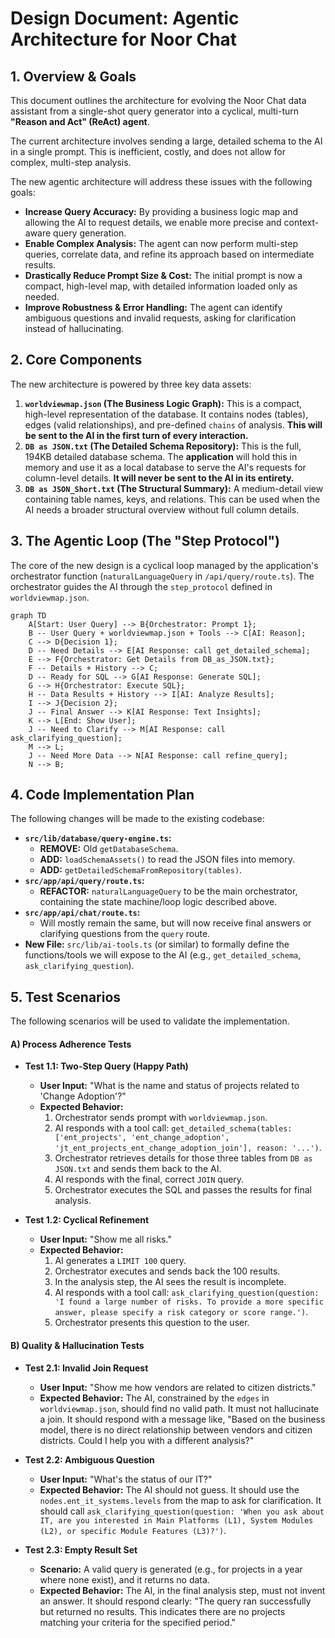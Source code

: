 # Design Document: Agentic Architecture for Noor Chat

## 1. Overview & Goals

This document outlines the architecture for evolving the Noor Chat data assistant from a single-shot query generator into a cyclical, multi-turn **"Reason and Act" (ReAct) agent**.

The current architecture involves sending a large, detailed schema to the AI in a single prompt. This is inefficient, costly, and does not allow for complex, multi-step analysis.

The new agentic architecture will address these issues with the following goals:

- **Increase Query Accuracy:** By providing a business logic map and allowing the AI to request details, we enable more precise and context-aware query generation.
- **Enable Complex Analysis:** The agent can now perform multi-step queries, correlate data, and refine its approach based on intermediate results.
- **Drastically Reduce Prompt Size & Cost:** The initial prompt is now a compact, high-level map, with detailed information loaded only as needed.
- **Improve Robustness & Error Handling:** The agent can identify ambiguous questions and invalid requests, asking for clarification instead of hallucinating.

## 2. Core Components

The new architecture is powered by three key data assets:

1.  **`worldviewmap.json` (The Business Logic Graph):** This is a compact, high-level representation of the database. It contains nodes (tables), edges (valid relationships), and pre-defined `chains` of analysis. **This will be sent to the AI in the first turn of every interaction.**
2.  **`DB as JSON.txt` (The Detailed Schema Repository):** This is the full, 194KB detailed database schema. The **application** will hold this in memory and use it as a local database to serve the AI's requests for column-level details. **It will never be sent to the AI in its entirety.**
3.  **`DB as JSON_Short.txt` (The Structural Summary):** A medium-detail view containing table names, keys, and relations. This can be used when the AI needs a broader structural overview without full column details.

## 3. The Agentic Loop (The "Step Protocol")

The core of the new design is a cyclical loop managed by the application's orchestrator function (`naturalLanguageQuery` in `/api/query/route.ts`). The orchestrator guides the AI through the `step_protocol` defined in `worldviewmap.json`.

```mermaid
graph TD
    A[Start: User Query] --> B{Orchestrator: Prompt 1};
    B -- User Query + worldviewmap.json + Tools --> C[AI: Reason];
    C --> D{Decision 1};
    D -- Need Details --> E[AI Response: call get_detailed_schema];
    E --> F{Orchestrator: Get Details from DB_as_JSON.txt};
    F -- Details + History --> C;
    D -- Ready for SQL --> G[AI Response: Generate SQL];
    G --> H{Orchestrator: Execute SQL};
    H -- Data Results + History --> I[AI: Analyze Results];
    I --> J{Decision 2};
    J -- Final Answer --> K[AI Response: Text Insights];
    K --> L[End: Show User];
    J -- Need to Clarify --> M[AI Response: call ask_clarifying_question];
    M --> L;
    J -- Need More Data --> N[AI Response: call refine_query];
    N --> B;
```

## 4. Code Implementation Plan

The following changes will be made to the existing codebase:

-   **`src/lib/database/query-engine.ts`:**
    -   **REMOVE:** Old `getDatabaseSchema`.
    -   **ADD:** `loadSchemaAssets()` to read the JSON files into memory.
    -   **ADD:** `getDetailedSchemaFromRepository(tables)`.
-   **`src/app/api/query/route.ts`:**
    -   **REFACTOR:** `naturalLanguageQuery` to be the main orchestrator, containing the state machine/loop logic described above.
-   **`src/app/api/chat/route.ts`:**
    -   Will mostly remain the same, but will now receive final answers or clarifying questions from the `query` route.
-   **New File:** `src/lib/ai-tools.ts` (or similar) to formally define the functions/tools we will expose to the AI (e.g., `get_detailed_schema`, `ask_clarifying_question`).

## 5. Test Scenarios

The following scenarios will be used to validate the implementation.

#### A) Process Adherence Tests

-   **Test 1.1: Two-Step Query (Happy Path)**
    -   **User Input:** "What is the name and status of projects related to 'Change Adoption'?"
    -   **Expected Behavior:**
        1.  Orchestrator sends prompt with `worldviewmap.json`.
        2.  AI responds with a tool call: `get_detailed_schema(tables: ['ent_projects', 'ent_change_adoption', 'jt_ent_projects_ent_change_adoption_join'], reason: '...')`.
        3.  Orchestrator retrieves details for those three tables from `DB as JSON.txt` and sends them back to the AI.
        4.  AI responds with the final, correct `JOIN` query.
        5.  Orchestrator executes the SQL and passes the results for final analysis.

-   **Test 1.2: Cyclical Refinement**
    -   **User Input:** "Show me all risks."
    -   **Expected Behavior:**
        1.  AI generates a `LIMIT 100` query.
        2.  Orchestrator executes and sends back the 100 results.
        3.  In the analysis step, the AI sees the result is incomplete.
        4.  AI responds with a tool call: `ask_clarifying_question(question: 'I found a large number of risks. To provide a more specific answer, please specify a risk category or score range.')`.
        5.  Orchestrator presents this question to the user.

#### B) Quality & Hallucination Tests

-   **Test 2.1: Invalid Join Request**
    -   **User Input:** "Show me how vendors are related to citizen districts."
    -   **Expected Behavior:** The AI, constrained by the `edges` in `worldviewmap.json`, should find no valid path. It must not hallucinate a join. It should respond with a message like, "Based on the business model, there is no direct relationship between vendors and citizen districts. Could I help you with a different analysis?"

-   **Test 2.2: Ambiguous Question**
    -   **User Input:** "What's the status of our IT?"
    -   **Expected Behavior:** The AI should not guess. It should use the `nodes.ent_it_systems.levels` from the map to ask for clarification. It should call `ask_clarifying_question(question: 'When you ask about IT, are you interested in Main Platforms (L1), System Modules (L2), or specific Module Features (L3)?')`.

-   **Test 2.3: Empty Result Set**
    -   **Scenario:** A valid query is generated (e.g., for projects in a year where none exist), and it returns no data.
    -   **Expected Behavior:** The AI, in the final analysis step, must not invent an answer. It should respond clearly: "The query ran successfully but returned no results. This indicates there are no projects matching your criteria for the specified period."

